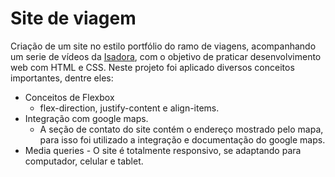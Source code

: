 # Site de viagem

Criação de um site no estilo portfólio do ramo de viagens, acompanhando um serie de vídeos da [Isadora](https://github.com/isadorastan), com o objetivo de praticar desenvolvimento web com HTML e CSS.
Neste projeto foi aplicado diversos conceitos importantes, dentre eles:

- Conceitos de Flexbox
  - flex-direction, justify-content e align-items.
- Integração com google maps.
  - A seção de contato do site contém o endereço mostrado pelo mapa, para isso foi utilizado a integração e documentação do google maps.
- Media queries - O site é totalmente responsivo, se adaptando para computador, celular e tablet.
